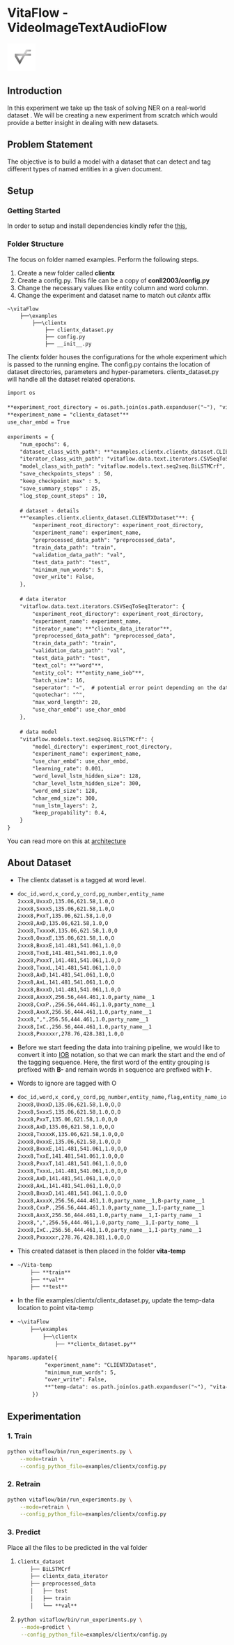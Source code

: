 
# VitaFlow - VideoImageTextAudioFlow
 ![](../../vitaflow-icon.png)


## Introduction

In this experiment we take up the task of solving NER on a real-world dataset . 
We will be creating a new experiment from scratch which would provide a better insight in dealing with new datasets. 

## Problem Statement

The objective is to build a model with a dataset that can detect and tag different types of named entities in a given document.



## Setup

### Getting Started

In order to setup and install dependencies kindly refer the [this](examples/conll2003/README.md),

### Folder Structure

The focus on folder named examples. Perform the following steps.

1. Create  a new folder called **clientx** 
2. Create a config.py. This file can be a copy of **conll2003/config.py** 
3. Change the necessary values like entity column and word column. 
4. Change the experiment and dataset name to match out *clientx* affix

```
~\vitaFlow
    ├──\examples
        ├──\clientx
            ├── clientx_dataset.py
            ├── config.py
            ├── __init__.py

```

The clientx folder houses the configurations for the whole experiment which is passed to the running engine.
The config.py contains the location of  dataset directories, parameters and hyper-parameters. clientx_dataset.py will handle all the dataset related operations.

```reStructuredText
import os

**experiment_root_directory = os.path.join(os.path.expanduser("~"), "vitaFlow-clientx/")**
**experiment_name = "clientx_dataset"**
use_char_embd = True

experiments = {
    "num_epochs": 6,
    "dataset_class_with_path": **"examples.clientx.clientx_dataset.CLIENTXDataset"**,
    "iterator_class_with_path": "vitaflow.data.text.iterators.CSVSeqToSeqIterator",
    "model_class_with_path": "vitaflow.models.text.seq2seq.BiLSTMCrf",
    "save_checkpoints_steps" : 50,
    "keep_checkpoint_max" : 5,
    "save_summary_steps" : 25,
    "log_step_count_steps" : 10,

    # dataset - details
    **"examples.clientx.clientx_dataset.CLIENTXDataset"**: {
        "experiment_root_directory": experiment_root_directory,
        "experiment_name": experiment_name,
        "preprocessed_data_path": "preprocessed_data",
        "train_data_path": "train",
        "validation_data_path": "val",
        "test_data_path": "test",
        "minimum_num_words": 5,
        "over_write": False,
    },

    # data iterator
    "vitaflow.data.text.iterators.CSVSeqToSeqIterator": {
        "experiment_root_directory": experiment_root_directory,
        "experiment_name": experiment_name,
        "iterator_name": **"clientx_data_iterator"**,
        "preprocessed_data_path": "preprocessed_data",
        "train_data_path": "train",
        "validation_data_path": "val",
        "test_data_path": "test",
        "text_col": **"word"**,
        "entity_col": **"entity_name_iob"**,
        "batch_size": 16,
        "seperator": "~",  # potential error point depending on the dataset
        "quotechar": "^",
        "max_word_length": 20,
        "use_char_embd": use_char_embd
    },

    # data model
    "vitaflow.models.text.seq2seq.BiLSTMCrf": {
        "model_directory": experiment_root_directory,
        "experiment_name": experiment_name,
        "use_char_embd": use_char_embd,
        "learning_rate": 0.001,
        "word_level_lstm_hidden_size": 128,
        "char_level_lstm_hidden_size": 300,
        "word_emd_size": 128,
        "char_emd_size": 300,
        "num_lstm_layers": 2,
        "keep_propability": 0.4,
    }
}
```



You can read more on this at [architecture]()

## About Dataset 

- The clientx dataset is a tagged at word level. 

- ```reStructuredText
  doc_id,word,x_cord,y_cord,pg_number,entity_name
  2xxx8,UxxxD,135.06,621.58,1.0,O
  2xxx8,SxxxS,135.06,621.58,1.0,O
  2xxx8,PxxT,135.06,621.58,1.0,O
  2xxx8,AxD,135.06,621.58,1.0,O
  2xxx8,TxxxxK,135.06,621.58,1.0,O
  2xxx8,OxxxE,135.06,621.58,1.0,O
  2xxx8,BxxxE,141.481,541.061,1.0,O
  2xxx8,TxxE,141.481,541.061,1.0,O
  2xxx8,PxxxT,141.481,541.061,1.0,O
  2xxx8,TxxxL,141.481,541.061,1.0,O
  2xxx8,AxD,141.481,541.061,1.0,O
  2xxx8,AxL,141.481,541.061,1.0,O
  2xxx8,BxxxD,141.481,541.061,1.0,O
  2xxx8,AxxxX,256.56,444.461,1.0,party_name__1
  2xxx8,CxxP.,256.56,444.461,1.0,party_name__1
  2xxx8,AxxX,256.56,444.461,1.0,party_name__1
  2xxx8,",",256.56,444.461,1.0,party_name__1
  2xxx8,IxC.,256.56,444.461,1.0,party_name__1
  2xxx8,Pxxxxxr,278.76,428.381,1.0,O
  ```

- Before we start feeding the data into training pipeline, we would like to convert it into [IOB](https://en.wikipedia.org/wiki/Inside%E2%80%93outside%E2%80%93beginning_(tagging)) notation, so that we can mark the start and the end of the tagging sequence.  Here, the first word of the entity grouping is prefixed with **B-** and remain words in sequence are prefixed with **I-**.

- Words to ignore are tagged with O 

- ```reStructuredText
  doc_id,word,x_cord,y_cord,pg_number,entity_name,flag,entity_name_iob
  2xxx8,UxxxD,135.06,621.58,1.0,O,O
  2xxx8,SxxxS,135.06,621.58,1.0,O,O
  2xxx8,PxxT,135.06,621.58,1.0,O,O
  2xxx8,AxD,135.06,621.58,1.0,O,O
  2xxx8,TxxxxK,135.06,621.58,1.0,O,O
  2xxx8,OxxxE,135.06,621.58,1.0,O,O
  2xxx8,BxxxE,141.481,541.061,1.0,O,O
  2xxx8,TxxE,141.481,541.061,1.0,O,O
  2xxx8,PxxxT,141.481,541.061,1.0,O,O
  2xxx8,TxxxL,141.481,541.061,1.0,O,O
  2xxx8,AxD,141.481,541.061,1.0,O,O
  2xxx8,AxL,141.481,541.061,1.0,O,O
  2xxx8,BxxxD,141.481,541.061,1.0,O,O
  2xxx8,AxxxX,256.56,444.461,1.0,party_name__1,B-party_name__1
  2xxx8,CxxP.,256.56,444.461,1.0,party_name__1,I-party_name__1
  2xxx8,AxxX,256.56,444.461,1.0,party_name__1,I-party_name__1
  2xxx8,",",256.56,444.461,1.0,party_name__1,I-party_name__1
  2xxx8,IxC.,256.56,444.461,1.0,party_name__1,I-party_name__1
  2xxx8,Pxxxxxr,278.76,428.381,1.0,O,O
  ```

- This created dataset is then placed in the folder **vita-temp**

- ```reStructuredText
  ~/Vita-temp
      ├── **train**
      ├── **val**
      ├── **test**
  ```

- In the file examples/clientx/clientx_dataset.py, update the temp-data location to point  vita-temp

- ```reStructuredText
  ~\vitaFlow
      ├──\examples
          ├──\clientx
              ├── **clientx_dataset.py**
  ```


```reStructuredText
hparams.update({
            "experiment_name": "CLIENTXDataset",
            "minimum_num_words": 5,
            "over_write": False,
            **"temp-data": os.path.join(os.path.expanduser("~"), "vita-temp/"),**
        })	
```

## Experimentation

### 1. Train

```bash
python vitaflow/bin/run_experiments.py \
	--mode=train \
	--config_python_file=examples/clientx/config.py 
```

### 2. Retrain

```bash
python vitaflow/bin/run_experiments.py \
	--mode=retrain \
	--config_python_file=examples/clientx/config.py 
```

### 3. Predict

<!-- TODO: Tree -->

Place all the files to be predicted in the val folder 

1. ```reStructuredText
   clientx_dataset
       ├── BiLSTMCrf    
       ├── clientx_data_iterator
       ├── preprocessed_data
       │   ├── test
       │   ├── train
       │   └── **val**
   ```

2. ```bash
   python vitaflow/bin/run_experiments.py \
   	--mode=predict \
   	--config_python_file=examples/clientx/config.py 	
   ```

